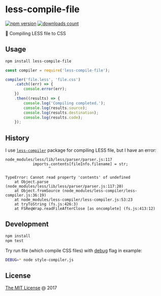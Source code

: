 # less-compile-file

[![npm version](https://badge.fury.io/js/less-compile-file.svg)](https://badge.fury.io/js/less-compile-file)
[![downloads count](https://img.shields.io/npm/dt/less-compile-file.svg)](https://www.npmjs.com/package/less-compile-file)

:hammer: Compiling LESS file to CSS

## Usage

```bash
npm install less-compile-file
```

```javascript
const compiler = require('less-compile-file');

compiler('file.less', 'file.css')
    .catch((err) => {
        console.error(err);
    })
    .then((results) => {
        console.log('Compiling completed.');
        console.log(results.source);
        console.log(results.destination);
        console.log(results.code);
    });
```

## History

I use [`less-compiler`](https://www.npmjs.com/package/less-compiler) package 
for compiling LESS file, but I have an error: 

```
node_modules/less/lib/less/parser/parser.js:117
            imports.contents[fileInfo.filename] = str;
                   ^

TypeError: Cannot read property 'contents' of undefined
    at Object.parse (node_modules/less/lib/less/parser/parser.js:117:20)
    at Object.fromSource (node_modules/less-compiler/less-compiler.js:36:19)
    at node_modules/less-compiler/less-compiler.js:53:23
    at tryToString (fs.js:426:3)
    at FSReqWrap.readFileAfterClose [as oncomplete] (fs.js:413:12)
```

## Development

```bash
npm install
npm test
```

Try run file (which compile CSS files) with [debug](https://www.npmjs.com/package/debug)
flag in example:

```bash
DEBUG=* node style-compiler.js
```

## License

[The MIT License](http://piecioshka.mit-license.org) @ 2017
